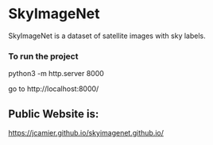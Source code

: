 # SkyImageNet

SkyImageNet is a dataset of satellite images with sky labels.


### To run the project

python3 -m http.server 8000

go to http://localhost:8000/

## Public Website is:
https://jcamier.github.io/skyimagenet.github.io/
